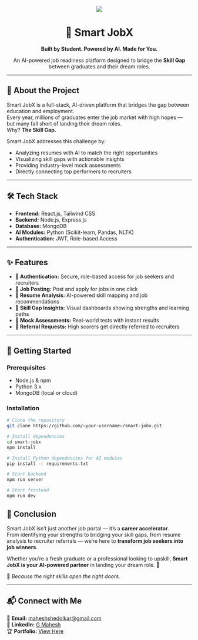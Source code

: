 <!-- Banner -->
<p align="center">
  <img src="https://img.shields.io/badge/Smart%20JobX-AI%20Job%20Readiness%20Platform-8A2BE2?style=for-the-badge&logo=rocket&logoColor=white" />
</p>

<h1 align="center">🚀 Smart JobX</h1>
<p align="center"><b>Built by Student. Powered by AI. Made for You.</b></p>
<p align="center">
An AI-powered job readiness platform designed to bridge the <b>Skill Gap</b> between graduates and their dream roles.
</p>

---

## 🌟 About the Project
Smart JobX is a full-stack, AI-driven platform that bridges the gap between education and employment.  
Every year, millions of graduates enter the job market with high hopes — but many fall short of landing their dream roles.  
Why? **The Skill Gap.**  

Smart JobX addresses this challenge by:
- Analyzing resumes with AI to match the right opportunities  
- Visualizing skill gaps with actionable insights  
- Providing industry-level mock assessments  
- Directly connecting top performers to recruiters  

---

## 🛠 Tech Stack
- **Frontend:** React.js, Tailwind CSS  
- **Backend:** Node.js, Express.js  
- **Database:** MongoDB  
- **AI Modules:** Python (Scikit-learn, Pandas, NLTK)  
- **Authentication:** JWT, Role-based Access  

---

## ✨ Features
- **🔐 Authentication:** Secure, role-based access for job seekers and recruiters  
- **📝 Job Posting:** Post and apply for jobs in one click  
- **📄 Resume Analysis:** AI-powered skill mapping and job recommendations  
- **🧠 Skill Gap Insights:** Visual dashboards showing strengths and learning paths  
- **🧪 Mock Assessments:** Real-world tests with instant results  
- **📧 Referral Requests:** High scorers get directly referred to recruiters  

---

## 🚀 Getting Started

### Prerequisites
- Node.js & npm  
- Python 3.x  
- MongoDB (local or cloud)

### Installation
```bash
# Clone the repository
git clone https://github.com/<your-username>/smart-jobx.git

# Install dependencies
cd smart-jobx
npm install

# Install Python dependencies for AI modules
pip install -r requirements.txt

# Start backend
npm run server

# Start frontend
npm run dev

```

## 🎯 Conclusion
Smart JobX isn’t just another job portal — it’s a **career accelerator**.  
From identifying your strengths to bridging your skill gaps, from resume analysis to recruiter referrals — we’re here to **transform job seekers into job winners**.  

Whether you’re a fresh graduate or a professional looking to upskill, **Smart JobX is your AI-powered partner** in landing your dream role. 🚀  

🌟 *Because the right skills open the right doors.*

---

## 📬 Connect with Me  
📧 **Email:** [maheshshedolkar@gmail.com](mailto:maheshshedolkar@gmail.com)  
💼 **LinkedIn:** [G Mahesh](https://www.linkedin.com/in/gmaheshmahi007/)  
🏆 **Portfolio:** [View Here](https://gmahesh007.github.io/Personal_Portfolio07-/)  

